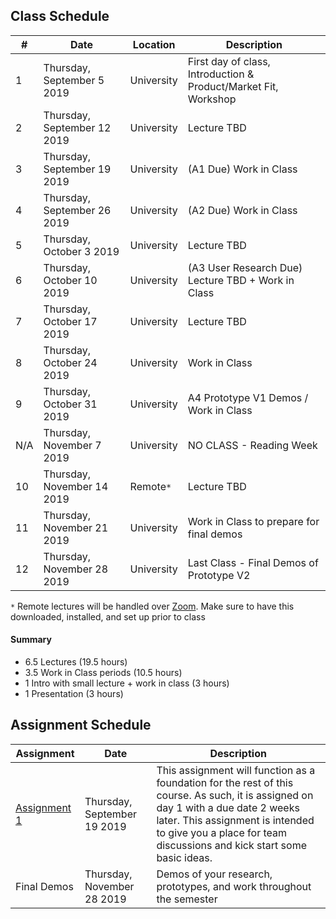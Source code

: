 ## Class Schedule

| # | Date | Location | Description |
| -- | -- | -- | -- |
| 1 | Thursday, September 5 2019 | University | First day of class, Introduction & Product/Market Fit, Workshop |
| 2 | Thursday, September 12 2019 | University | Lecture TBD |
| 3 | Thursday, September 19 2019 | University | (A1 Due) Work in Class |
| 4 | Thursday, September 26 2019 | University | (A2 Due) Work in Class |
| 5 | Thursday, October 3 2019 | University | Lecture TBD |
| 6 | Thursday, October 10 2019 | University | (A3 User Research Due) Lecture TBD + Work in Class |
| 7 | Thursday, October 17 2019 | University | Lecture TBD |
| 8 | Thursday, October 24 2019 | University | Work in Class |
| 9 | Thursday, October 31 2019 | University | A4 Prototype V1 Demos / Work in Class |
| N/A | Thursday, November 7 2019 | University | NO CLASS - Reading Week |
| 10 | Thursday, November 14 2019 | Remote`*` | Lecture TBD | 
| 11 | Thursday, November 21 2019 | University | Work in Class to prepare for final demos |
| 12 | Thursday, November 28 2019 | University | Last Class - Final Demos of Prototype V2 |

`*` Remote lectures will be handled over [Zoom](https://zoom.us/). Make sure to have this downloaded, installed, and set up prior to class

#### Summary

- 6.5 Lectures (19.5 hours)
- 3.5 Work in Class periods (10.5 hours)
- 1 Intro with small lecture + work in class (3 hours)
- 1 Presentation (3 hours)

## Assignment Schedule

| Assignment | Date | Description |
| -- | -- | -- |
| [Assignment 1](/assignments/a1.md) | Thursday, September 19 2019 | This assignment will function as a foundation for the rest of this course. As such, it is assigned on day 1 with a due date 2 weeks later. This assignment is intended to give you a place for team discussions and kick start some basic ideas. |
| Final Demos | Thursday, November 28 2019 | Demos of your research, prototypes, and work throughout the semester |
